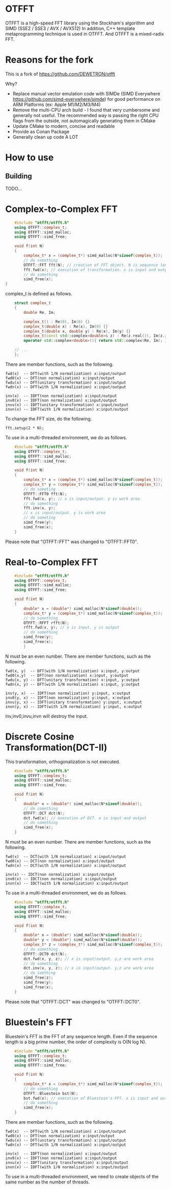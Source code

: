 # OTFFT

OTFFT is a high-speed FFT library using the Stockham's algorithm and SIMD (SSE2 / SSE3 / AVX / AVX512)
In addition, C++ template metaprogramming technique is used in OTFFT.
And OTFFT is a mixed-radix FFT.


# Reasons for the fork
This is a fork of https://github.com/DEWETRON/otfft

Why?
- Replace manual vector emulation code with SIMDe (SIMD Everywhere https://github.com/simd-everywhere/simde) for good performance on ARM Platforms (ex: Apple M1/M2/M3/M4)
- Remove the multi-CPU arch build - I found that very cumbersome and generally not useful. The recommended way is passing the right CPU flags from the outside, not automagically generating them in CMake
- Update CMake to modern, concise and readable
- Provide as Conan Package
- Generally clean up code A LOT


# How to use
## Building
TODO...


# Complex-to-Complex FFT
``` c++
    #include "otfft/otfft.h"
    using OTFFT::complex_t;
    using OTFFT::simd_malloc;
    using OTFFT::simd_free;

    void f(int N)
    {
        complex_t* x = (complex_t*) simd_malloc(N*sizeof(complex_t));
        // do something
        OTFFT::FFT fft(N); // creation of FFT object. N is sequence length.
        fft.fwd(x); // execution of transformation. x is input and output
        // do something
        simd_free(x);
}
```

complex_t is defined as follows.

``` c++
    struct complex_t
    {
        double Re, Im;

        complex_t() : Re(0), Im(0) {}
        complex_t(double x) : Re(x), Im(0) {}
        complex_t(double x, double y) : Re(x), Im(y) {}
        complex_t(const std::complex<double>& z) : Re(z.real()), Im(z.imag()) {}
        operator std::complex<double>(){ return std::complex(Re, Im); }

    // ...
    };
```

There are member functions, such as the following.

    fwd(x)  -- DFT(with 1/N normalization) x:input/output
    fwd0(x) -- DFT(non normalization) x:input/output
    fwdu(x) -- DFT(unitary transformation) x:input/output
    fwdn(x) -- DFT(with 1/N normalization) x:input/output

    inv(x)  -- IDFT(non normalization) x:input/output
    inv0(x) -- IDFT(non normalization) x:input/output
    invu(x) -- IDFT(unitary transformation) x:input/output
    invn(x) -- IDFT(with 1/N normalization) x:input/output

To change the FFT size, do the following.

    fft.setup(2 * N);

To use in a multi-threaded environment, we do as follows.

``` c++
    #include "otfft/otfft.h"
    using OTFFT::complex_t;
    using OTFFT::simd_malloc;
    using OTFFT::simd_free;

    void f(int N)
    {
        complex_t* x = (complex_t*) simd_malloc(N*sizeof(complex_t));
        complex_t* y = (complex_t*) simd_malloc(N*sizeof(complex_t));
        // do someting
        OTFFT::FFT0 fft(N);
        fft.fwd(x, y); // x is input/output. y is work area
        // do something
        fft.inv(x, y);
        // x is input/output. y is work area
        // do someting
        simd_free(y);
        simd_free(x);
    }
```

Please note that "OTFFT::FFT" was changed to "OTFFT::FFT0".

# Real-to-Complex FFT
``` c++
    #include "otfft/otfft.h"
    using OTFFT::complex_t;
    using OTFFT::simd_malloc;
    using OTFFT::simd_free;

    void f(int N)
    {
        double* x = (double*) simd_malloc(N*sizeof(double));
        complex_t* y = (complex_t*) simd_malloc(N*sizeof(complex_t));
        // do something
        OTFFT::RFFT rfft(N);
        rfft.fwd(x, y); // x is input. y is output
        // do something
        simd_free(y);
        simd_free(x);
        }
```

N must be an even number. There are member functions, such as the
following.

    fwd(x, y)  -- DFT(with 1/N normalization) x:input, y:output
    fwd0(x,y)  -- DFT(non normalization) x:input, y:output
    fwdu(x, y) -- DFT(unitary transformation) x:input, y:output
    fwdn(x, y) -- DFT(with 1/N normalization) x:input, y:output

    inv(y, x)  -- IDFT(non normalization) y:input, x:output
    inv0(y, x) -- IDFT(non normalization) y:input, x:output
    invu(y, x) -- IDFT(unitary transformation) y:input, x:output
    invn(y, x) -- IDFT(with 1/N normalization) y:input, x:output

inv,inv0,invu,invn will destroy the input.


# Discrete Cosine Transformation(DCT-II)

This transformation, orthogonalization is not executed.
``` c++
    #include "otfft/otfft.h"
    using OTFFT::complex_t;
    using OTFFT::simd_malloc;
    using OTFFT::simd_free;

    void f(int N)
    {
        double* x = (double*) simd_malloc(N*sizeof(double));
        // do something
        OTFFT::DCT dct(N);
        dct.fwd(x); // execution of DCT. x is input and output
        // do something
        simd_free(x);
    }
```

N must be an even number. There are member functions, such as the
following.

    fwd(x)  -- DCT(with 1/N normalization) x:input/output
    fwd0(x) -- DCT(non normalization) x:input/output
    fwdn(x) -- DCT(with 1/N normalization) x:input/output

    inv(x) -- IDCT(non normalization) x:input/output
    inv0(x) -- IDCT(non normalization) x:input/output
    invn(x) -- IDCT(with 1/N normalization) x:input/output

To use in a multi-threaded environment, we do as follows.

``` c++
    #include "otfft/otfft.h"
    using OTFFT::complex_t;
    using OTFFT::simd_malloc;
    using OTFFT::simd_free;

    void f(int N)
    {
        double* x = (double*) simd_malloc(N*sizeof(double));
        double* y = (double*) simd_malloc(N*sizeof(double));
        complex_t* z = (complex_t*) simd_malloc(N*sizeof(complex_t));
        // do something
        OTFFT::DCT0 dct(N);
        dct.fwd(x, y, z); // x is input/output. y,z are work area
        // do something
        dct.inv(x, y, z); // x is input/output. y,z are work area
        // do somthing
        simd_free(z);
        simd_free(y);
        simd_free(x);
    }
```

Please note that "OTFFT::DCT" was changed to "OTFFT::DCT0".

# Bluestein's FFT

Bluestein's FFT is the FFT of any sequence length. Even if the
sequence length is a big prime number, the order of complexity is O(N
log N).
``` c++
    #include "otfft/otfft.h"
    using OTFFT::complex_t;
    using OTFFT::simd_malloc;
    using OTFFT::simd_free;

    void f(int N)
    {
        complex_t* x = (complex_t*) simd_malloc(N*sizeof(complex_t));
        // do something
        OTFFT::Bluestein bst(N);
        bst.fwd(x); // execution of Bluestein's FFT. x is input and output
        // do something
        simd_free(x);
    }
```

There are member functions, such as the following.

    fwd(x)  -- DFT(with 1/N normalization) x:input/output
    fwd0(x) -- DFT(non normalization) x:input/output
    fwdu(x) -- DFT(unitary transformation) x:input/output
    fwdn(x) -- DFT(with 1/N normalization) x:input/output

    inv(x)  -- IDFT(non normalization) x:input/output
    inv0(x) -- IDFT(non normalization) x:input/output
    invu(x) -- IDFT(unitary transformation) x:input/output
    invn(x) -- IDFT(with 1/N normalization) x:input/output

To use in a multi-threaded environment, we need to create objects of
the same number as the number of threads.
